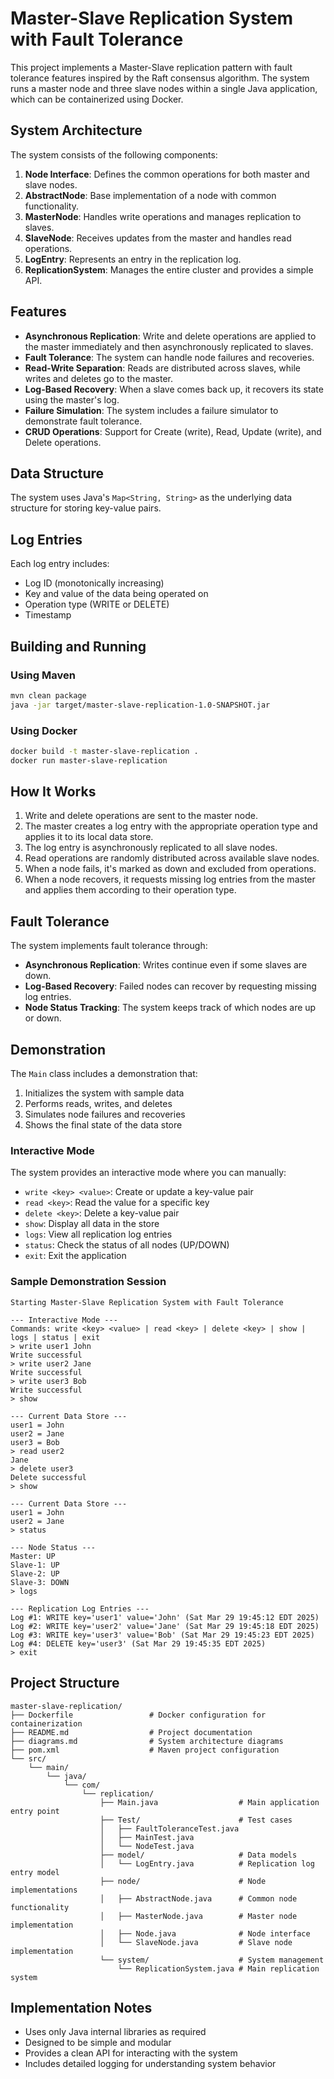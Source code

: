 # Master-Slave Replication System with Fault Tolerance

This project implements a Master-Slave replication pattern with fault tolerance features inspired by the Raft consensus algorithm. The system runs a master node and three slave nodes within a single Java application, which can be containerized using Docker.

## System Architecture

The system consists of the following components:

1. **Node Interface**: Defines the common operations for both master and slave nodes.
2. **AbstractNode**: Base implementation of a node with common functionality.
3. **MasterNode**: Handles write operations and manages replication to slaves.
4. **SlaveNode**: Receives updates from the master and handles read operations.
5. **LogEntry**: Represents an entry in the replication log.
6. **ReplicationSystem**: Manages the entire cluster and provides a simple API.

## Features

- **Asynchronous Replication**: Write and delete operations are applied to the master immediately and then asynchronously replicated to slaves.
- **Fault Tolerance**: The system can handle node failures and recoveries.
- **Read-Write Separation**: Reads are distributed across slaves, while writes and deletes go to the master.
- **Log-Based Recovery**: When a slave comes back up, it recovers its state using the master's log.
- **Failure Simulation**: The system includes a failure simulator to demonstrate fault tolerance.
- **CRUD Operations**: Support for Create (write), Read, Update (write), and Delete operations.

## Data Structure

The system uses Java's `Map<String, String>` as the underlying data structure for storing key-value pairs.

## Log Entries

Each log entry includes:
- Log ID (monotonically increasing)
- Key and value of the data being operated on
- Operation type (WRITE or DELETE)
- Timestamp

## Building and Running

### Using Maven

```bash
mvn clean package
java -jar target/master-slave-replication-1.0-SNAPSHOT.jar
```

### Using Docker

```bash
docker build -t master-slave-replication .
docker run master-slave-replication
```

## How It Works

1. Write and delete operations are sent to the master node.
2. The master creates a log entry with the appropriate operation type and applies it to its local data store.
3. The log entry is asynchronously replicated to all slave nodes.
4. Read operations are randomly distributed across available slave nodes.
5. When a node fails, it's marked as down and excluded from operations.
6. When a node recovers, it requests missing log entries from the master and applies them according to their operation type.

## Fault Tolerance

The system implements fault tolerance through:
- **Asynchronous Replication**: Writes continue even if some slaves are down.
- **Log-Based Recovery**: Failed nodes can recover by requesting missing log entries.
- **Node Status Tracking**: The system keeps track of which nodes are up or down.

## Demonstration

The `Main` class includes a demonstration that:
1. Initializes the system with sample data
2. Performs reads, writes, and deletes
3. Simulates node failures and recoveries
4. Shows the final state of the data store

### Interactive Mode

The system provides an interactive mode where you can manually:
- `write <key> <value>`: Create or update a key-value pair
- `read <key>`: Read the value for a specific key
- `delete <key>`: Delete a key-value pair
- `show`: Display all data in the store
- `logs`: View all replication log entries
- `status`: Check the status of all nodes (UP/DOWN)
- `exit`: Exit the application

### Sample Demonstration Session

```
Starting Master-Slave Replication System with Fault Tolerance

--- Interactive Mode ---
Commands: write <key> <value> | read <key> | delete <key> | show | logs | status | exit
> write user1 John
Write successful
> write user2 Jane
Write successful
> write user3 Bob
Write successful
> show

--- Current Data Store ---
user1 = John
user2 = Jane
user3 = Bob
> read user2
Jane
> delete user3
Delete successful
> show

--- Current Data Store ---
user1 = John
user2 = Jane
> status

--- Node Status ---
Master: UP
Slave-1: UP
Slave-2: UP
Slave-3: DOWN
> logs

--- Replication Log Entries ---
Log #1: WRITE key='user1' value='John' (Sat Mar 29 19:45:12 EDT 2025)
Log #2: WRITE key='user2' value='Jane' (Sat Mar 29 19:45:18 EDT 2025)
Log #3: WRITE key='user3' value='Bob' (Sat Mar 29 19:45:23 EDT 2025)
Log #4: DELETE key='user3' (Sat Mar 29 19:45:35 EDT 2025)
> exit
```

## Project Structure

```
master-slave-replication/
├── Dockerfile                 # Docker configuration for containerization
├── README.md                  # Project documentation
├── diagrams.md                # System architecture diagrams
├── pom.xml                    # Maven project configuration
└── src/
    └── main/
        └── java/
            └── com/
                └── replication/
                    ├── Main.java                  # Main application entry point
                    ├── Test/                      # Test cases
                    │   ├── FaultToleranceTest.java
                    │   ├── MainTest.java
                    │   └── NodeTest.java
                    ├── model/                     # Data models
                    │   └── LogEntry.java          # Replication log entry model
                    ├── node/                      # Node implementations
                    │   ├── AbstractNode.java      # Common node functionality
                    │   ├── MasterNode.java        # Master node implementation
                    │   ├── Node.java              # Node interface
                    │   └── SlaveNode.java         # Slave node implementation
                    └── system/                    # System management
                        └── ReplicationSystem.java # Main replication system
```

## Implementation Notes

- Uses only Java internal libraries as required
- Designed to be simple and modular
- Provides a clean API for interacting with the system
- Includes detailed logging for understanding system behavior
